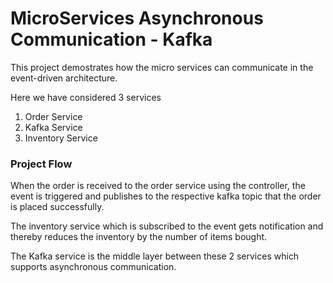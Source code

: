 # MicroServices Asynchronous Communication - Kafka
 
This project demostrates how the micro services can communicate in the event-driven architecture.

Here we have considered 3 services
1. Order Service
2. Kafka Service
3. Inventory Service

### Project Flow
When the order is received to the order service using the controller, the event is triggered and publishes to the respective kafka topic that the order is placed successfully.


The inventory service which is subscribed to the event gets notification and thereby reduces the inventory by the number of items bought.

The Kafka service is the middle layer between these 2 services which supports asynchronous communication.
